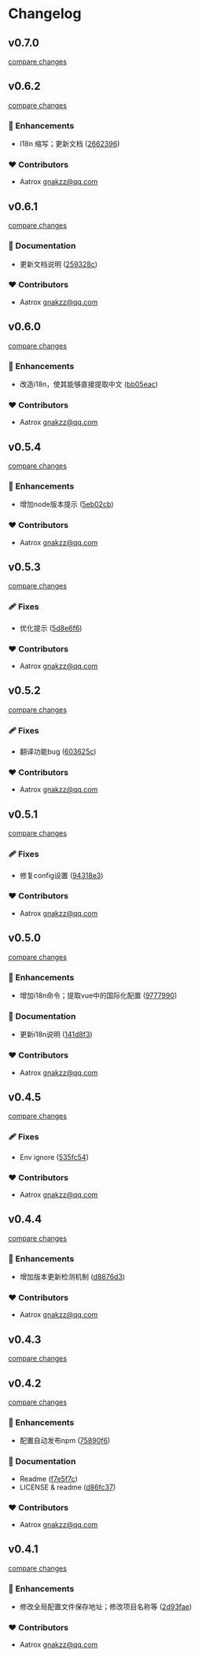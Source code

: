 # Changelog


## v0.7.0

[compare changes](https://github.com/aatrooox/z-cli/compare/v0.6.2...v0.7.0)

## v0.6.2

[compare changes](https://github.com/aatrooox/z-cli/compare/v0.6.1...v0.6.2)

### 🚀 Enhancements

- I18n 缩写；更新文档 ([2662396](https://github.com/aatrooox/z-cli/commit/2662396))

### ❤️ Contributors

- Aatrox <gnakzz@qq.com>

## v0.6.1

[compare changes](https://github.com/aatrooox/z-cli/compare/v0.6.0...v0.6.1)

### 📖 Documentation

- 更新文档说明 ([259328c](https://github.com/aatrooox/z-cli/commit/259328c))

### ❤️ Contributors

- Aatrox <gnakzz@qq.com>

## v0.6.0

[compare changes](https://github.com/aatrooox/z-cli/compare/v0.5.4...v0.6.0)

### 🚀 Enhancements

- 改造i18n，使其能够直接提取中文 ([bb05eac](https://github.com/aatrooox/z-cli/commit/bb05eac))

### ❤️ Contributors

- Aatrox <gnakzz@qq.com>

## v0.5.4

[compare changes](https://github.com/aatrooox/z-cli/compare/v0.5.3...v0.5.4)

### 🚀 Enhancements

- 增加node版本提示 ([5eb02cb](https://github.com/aatrooox/z-cli/commit/5eb02cb))

### ❤️ Contributors

- Aatrox <gnakzz@qq.com>

## v0.5.3

[compare changes](https://github.com/aatrooox/z-cli/compare/v0.5.2...v0.5.3)

### 🩹 Fixes

- 优化提示 ([5d8e6f6](https://github.com/aatrooox/z-cli/commit/5d8e6f6))

### ❤️ Contributors

- Aatrox <gnakzz@qq.com>

## v0.5.2

[compare changes](https://github.com/aatrooox/z-cli/compare/v0.5.1...v0.5.2)

### 🩹 Fixes

- 翻译功能bug ([603625c](https://github.com/aatrooox/z-cli/commit/603625c))

### ❤️ Contributors

- Aatrox <gnakzz@qq.com>

## v0.5.1

[compare changes](https://github.com/aatrooox/z-cli/compare/v0.5.0...v0.5.1)

### 🩹 Fixes

- 修复config设置 ([94318e3](https://github.com/aatrooox/z-cli/commit/94318e3))

### ❤️ Contributors

- Aatrox <gnakzz@qq.com>

## v0.5.0

[compare changes](https://github.com/aatrooox/z-cli/compare/v0.4.5...v0.5.0)

### 🚀 Enhancements

- 增加i18n命令；提取vue中的国际化配置 ([9777990](https://github.com/aatrooox/z-cli/commit/9777990))

### 📖 Documentation

- 更新i18n说明 ([141d8f3](https://github.com/aatrooox/z-cli/commit/141d8f3))

### ❤️ Contributors

- Aatrox <gnakzz@qq.com>

## v0.4.5

[compare changes](https://github.com/aatrooox/z-cli/compare/v0.4.4...v0.4.5)

### 🩹 Fixes

- Env ignore ([535fc54](https://github.com/aatrooox/z-cli/commit/535fc54))

### ❤️ Contributors

- Aatrox <gnakzz@qq.com>

## v0.4.4

[compare changes](https://github.com/aatrooox/z-cli/compare/v0.4.3...v0.4.4)

### 🚀 Enhancements

- 增加版本更新检测机制 ([d8876d3](https://github.com/aatrooox/z-cli/commit/d8876d3))

### ❤️ Contributors

- Aatrox <gnakzz@qq.com>

## v0.4.3

[compare changes](https://github.com/aatrooox/z-cli/compare/v0.4.2...v0.4.3)

## v0.4.2

[compare changes](https://github.com/aatrooox/z-cli/compare/v0.4.1...v0.4.2)

### 🚀 Enhancements

- 配置自动发布npm ([75890f6](https://github.com/aatrooox/z-cli/commit/75890f6))

### 📖 Documentation

- Readme ([f7e5f7c](https://github.com/aatrooox/z-cli/commit/f7e5f7c))
- LICENSE & readme ([d86fc37](https://github.com/aatrooox/z-cli/commit/d86fc37))

### ❤️ Contributors

- Aatrox <gnakzz@qq.com>

## v0.4.1

[compare changes](https://github.com/aatrooox/zzoffduty-cli/compare/v0.4.0...v0.4.1)

### 🚀 Enhancements

- 修改全局配置文件保存地址；修改项目名称等 ([2d93fae](https://github.com/aatrooox/zzoffduty-cli/commit/2d93fae))

### ❤️ Contributors

- Aatrox <gnakzz@qq.com>

